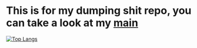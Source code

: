 # This is for my dumping shit repo, you can take a look at my [main](https://github.com/devanfer02)


[![Top Langs](https://github-readme-stats.vercel.app/api/top-langs/?username=dvnf10cpp&layout=compact&theme=yeblu)](https://github-readme-stats.vercel.app/api/top-langs/?username=dvnf10cpp&theme=neon&layout=compact)
